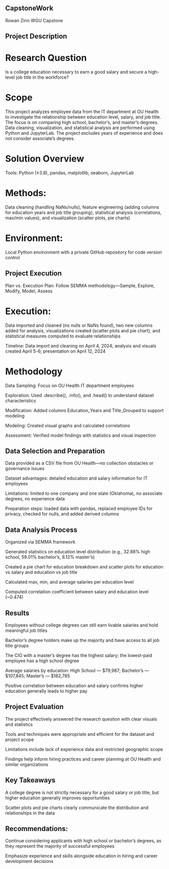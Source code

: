 ## CapstoneWork
Rowan Zinn WGU Capstone
## Project Description
# Research Question
Is a college education necessary to earn a good salary and secure a high-level job title in the workforce?

# Scope
This project analyzes employee data from the IT department at OU Health to investigate the relationship between education level, salary, and job title. The focus is on comparing high school, bachelor’s, and master’s degrees. Data cleaning, visualization, and statistical analysis are performed using Python and JupyterLab. The project excludes years of experience and does not consider associate’s degrees.

# Solution Overview
Tools: Python (≥3.8), pandas, matplotlib, seaborn, JupyterLab

# Methods: 
Data cleaning (handling NaNs/nulls), feature engineering (adding columns for education years and job title grouping), statistical analysis (correlations, max/min values), and visualization (scatter plots, pie charts)

# Environment: 
Local Python environment with a private GitHub repository for code version control

## Project Execution
Plan vs. Execution
Plan: Follow SEMMA methodology—Sample, Explore, Modify, Model, Assess

# Execution: 
Data imported and cleaned (no nulls or NaNs found), two new columns added for analysis, visualizations created (scatter plots and pie chart), and statistical measures computed to evaluate relationships

Timeline: Data import and cleaning on April 4, 2024; analysis and visuals created April 5-6; presentation on April 12, 2024

# Methodology
Data Sampling: Focus on OU Health IT department employees

Exploration: Used .describe(), .info(), and .head() to understand dataset characteristics

Modification: Added columns Education_Years and Title_Grouped to support modeling

Modeling: Created visual graphs and calculated correlations

Assessment: Verified model findings with statistics and visual inspection

## Data Selection and Preparation
Data provided as a CSV file from OU Health—no collection obstacles or governance issues

Dataset advantages: detailed education and salary information for IT employees

Limitations: limited to one company and one state (Oklahoma), no associate degrees, no experience data

Preparation steps: loaded data with pandas, replaced employee IDs for privacy, checked for nulls, and added derived columns

## Data Analysis Process
Organized via SEMMA framework

Generated statistics on education level distribution (e.g., 32.88% high school, 59.01% bachelor’s, 8.12% master’s)

Created a pie chart for education breakdown and scatter plots for education vs salary and education vs job title

Calculated max, min, and average salaries per education level

Computed correlation coefficient between salary and education level (~0.474)

## Results
Employees without college degrees can still earn livable salaries and hold meaningful job titles

Bachelor’s degree holders make up the majority and have access to all job title groups

The CIO with a master’s degree has the highest salary; the lowest-paid employee has a high school degree

Average salaries by education: High School — $79,987; Bachelor’s — $107,845; Master’s — $182,785

Positive correlation between education and salary confirms higher education generally leads to higher pay

## Project Evaluation
The project effectively answered the research question with clear visuals and statistics

Tools and techniques were appropriate and efficient for the dataset and project scope

Limitations include lack of experience data and restricted geographic scope

Findings help inform hiring practices and career planning at OU Health and similar organizations

## Key Takeaways
A college degree is not strictly necessary for a good salary or job title, but higher education generally improves opportunities

Scatter plots and pie charts clearly communicate the distribution and relationships in the data

## Recommendations:

Continue considering applicants with high school or bachelor’s degrees, as they represent the majority of successful employees

Emphasize experience and skills alongside education in hiring and career development decisions


